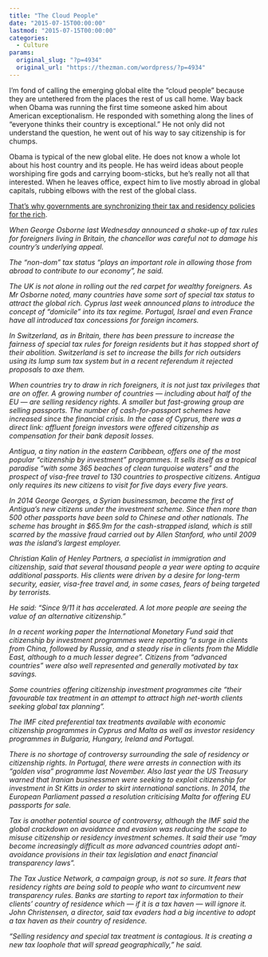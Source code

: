 ```yaml
---
title: "The Cloud People"
date: "2015-07-15T00:00:00"
lastmod: "2015-07-15T00:00:00"
categories:
  - Culture
params:
  original_slug: "?p=4934"
  original_url: "https://thezman.com/wordpress/?p=4934"
---
```


I’m fond of calling the emerging global elite the “cloud people” because
they are untethered from the places the rest of us call home. Way back
when Obama was running the first time someone asked him about American
exceptionalism. He responded with something along the lines of “everyone
thinks their country is exceptional.” He not only did not understand the
question, he went out of his way to say citizenship is for chumps.

Obama is typical of the new global elite. He does not know a whole lot
about his host country and its people. He has weird ideas about people
worshiping fire gods and carrying boom-sticks, but he’s really not all
that interested. When he leaves office, expect him to live mostly abroad
in global capitals, rubbing elbows with the rest of the global class.

<a
href="http://www.ft.com/intl/cms/s/0/ec63a3d0-2615-11e5-9c4e-a775d2b173ca.html#axzz3g0fysUaM"
rel="noopener" target="_blank">That’s why governments are synchronizing
their tax and residency policies for the rich</a>.

*When George Osborne last Wednesday announced a shake-up of tax rules
for foreigners living in Britain, the chancellor was careful not to
damage his country’s underlying appeal.*

*The “non-dom” tax status “plays an important role in allowing those
from abroad to contribute to our economy”, he said.*

*The UK is not alone in rolling out the red carpet for wealthy
foreigners. As Mr Osborne noted, many countries have some sort of
special tax status to attract the global rich. Cyprus last week
announced plans to introduce the concept of “domicile” into its tax
regime. Portugal, Israel and even France have all introduced tax
concessions for foreign incomers.*

*In Switzerland, as in Britain, there has been pressure to increase the
fairness of special tax rules for foreign residents but it has stopped
short of their abolition. Switzerland is set to increase the bills for
rich outsiders using its lump sum tax system but in a recent referendum
it rejected proposals to axe them.*

*When countries try to draw in rich foreigners, it is not just tax
privileges that are on offer. A growing number of countries — including
about half of the EU — are selling residency rights. A smaller but
fast-growing group are selling passports. The number of
cash-for-passport schemes have increased since the financial crisis. In
the case of Cyprus, there was a direct link: affluent foreign investors
were offered citizenship as compensation for their bank deposit losses.*

*Antigua, a tiny nation in the eastern Caribbean, offers one of the most
popular “citizenship by investment” programmes. It sells itself as a
tropical paradise “with some 365 beaches of clean turquoise waters” and
the prospect of visa-free travel to 130 countries to prospective
citizens. Antigua only requires its new citizens to visit for five days
every five years.*

*In 2014 George Georges, a Syrian businessman, became the first of
Antigua’s new citizens under the investment scheme. Since then more than
500 other passports have been sold to Chinese and other nationals. The
scheme has brought in $65.9m for the cash-strapped island, which is
still scarred by the massive fraud carried out by Allen Stanford, who
until 2009 was the island’s largest employer.*

*Christian Kalin of Henley Partners, a specialist in immigration and
citizenship, said that several thousand people a year were opting to
acquire additional passports. His clients were driven by a desire for
long-term security, easier, visa-free travel and, in some cases, fears
of being targeted by terrorists.*

*He said: “Since 9/11 it has accelerated. A lot more people are seeing
the value of an alternative citizenship.”*

*In a recent working paper the International Monetary Fund said that
citizenship by investment programmes were reporting “a surge in clients
from China, followed by Russia, and a steady rise in clients from the
Middle East, although to a much lesser degree”. Citizens from “advanced
countries” were also well represented and generally motivated by tax
savings.*

*Some countries offering citizenship investment programmes cite “their
favourable tax treatment in an attempt to attract high net-worth clients
seeking global tax planning”.*

*The IMF cited preferential tax treatments available with economic
citizenship programmes in Cyprus and Malta as well as investor residency
programmes in Bulgaria, Hungary, Ireland and Portugal.*

*There is no shortage of controversy surrounding the sale of residency
or citizenship rights. In Portugal, there were arrests in connection
with its “golden visa” programme last November. Also last year the US
Treasury warned that Iranian businessmen were seeking to exploit
citizenship for investment in St Kitts in order to skirt international
sanctions. In 2014, the European Parliament passed a resolution
criticising Malta for offering EU passports for sale.*

*Tax is another potential source of controversy, although the IMF said
the global crackdown on avoidance and evasion was reducing the scope to
misuse citizenship or residency investment schemes. It said their use
“may become increasingly difficult as more advanced countries adopt
anti-avoidance provisions in their tax legislation and enact financial
transparency laws”.*

*The Tax Justice Network, a campaign group, is not so sure. It fears
that residency rights are being sold to people who want to circumvent
new transparency rules. Banks are starting to report tax information to
their clients’ country of residence which — if it is a tax haven — will
ignore it. John Christensen, a director, said tax evaders had a big
incentive to adopt a tax haven as their country of residence.*

*“Selling residency and special tax treatment is contagious. It is
creating a new tax loophole that will spread geographically,” he said.*
